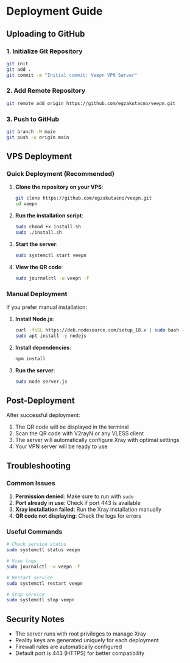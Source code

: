 # Deployment Guide

## Uploading to GitHub

### 1. Initialize Git Repository

```bash
git init
git add .
git commit -m "Initial commit: Veepn VPN Server"
```

### 2. Add Remote Repository

```bash
git remote add origin https://github.com/egzakutacno/veepn.git
```

### 3. Push to GitHub

```bash
git branch -M main
git push -u origin main
```

## VPS Deployment

### Quick Deployment (Recommended)

1. **Clone the repository on your VPS**:
   ```bash
   git clone https://github.com/egzakutacno/veepn.git
   cd veepn
   ```

2. **Run the installation script**:
   ```bash
   sudo chmod +x install.sh
   sudo ./install.sh
   ```

3. **Start the server**:
   ```bash
   sudo systemctl start veepn
   ```

4. **View the QR code**:
   ```bash
   sudo journalctl -u veepn -f
   ```

### Manual Deployment

If you prefer manual installation:

1. **Install Node.js**:
   ```bash
   curl -fsSL https://deb.nodesource.com/setup_18.x | sudo bash -
   sudo apt install -y nodejs
   ```

2. **Install dependencies**:
   ```bash
   npm install
   ```

3. **Run the server**:
   ```bash
   sudo node server.js
   ```

## Post-Deployment

After successful deployment:

1. The QR code will be displayed in the terminal
2. Scan the QR code with V2rayN or any VLESS client
3. The server will automatically configure Xray with optimal settings
4. Your VPN server will be ready to use

## Troubleshooting

### Common Issues

1. **Permission denied**: Make sure to run with `sudo`
2. **Port already in use**: Check if port 443 is available
3. **Xray installation failed**: Run the Xray installation manually
4. **QR code not displaying**: Check the logs for errors

### Useful Commands

```bash
# Check service status
sudo systemctl status veepn

# View logs
sudo journalctl -u veepn -f

# Restart service
sudo systemctl restart veepn

# Stop service
sudo systemctl stop veepn
```

## Security Notes

- The server runs with root privileges to manage Xray
- Reality keys are generated uniquely for each deployment
- Firewall rules are automatically configured
- Default port is 443 (HTTPS) for better compatibility
